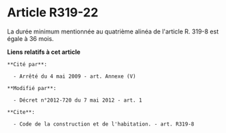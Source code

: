 # Article R319-22

La durée minimum mentionnée au quatrième alinéa de l'article R. 319-8 est égale à 36 mois.

**Liens relatifs à cet article**

	**Cité par**:

	  - Arrêté du 4 mai 2009 - art. Annexe (V)

	**Modifié par**:

	  - Décret n°2012-720 du 7 mai 2012 - art. 1

	**Cite**:

	  - Code de la construction et de l'habitation. - art. R319-8
